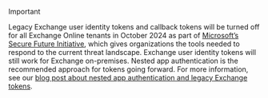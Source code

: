 > [!IMPORTANT]
> Legacy Exchange user identity tokens and callback tokens will be turned off for all Exchange Online tenants in October 2024 as part of [Microsoft’s Secure Future Initiative](https://blogs.microsoft.com/on-the-issues/2023/11/02/secure-future-initiative-sfi-cybersecurity-cyberattacks/), which gives organizations the tools needed to respond to the current threat landscape. Exchange user identity tokens will still work for Exchange on-premises. Nested app authentication is the recommended approach for tokens going forward. For more information, see our [blog post about nested app authentication and legacy Exchange tokens](https://aka.ms/NAApreviewblog).
